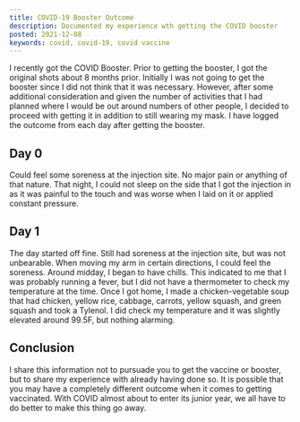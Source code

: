 ```yaml
---
title: COVID-19 Booster Outcome
description: Documented my experience wth getting the COVID booster
posted: 2021-12-08
keywords: covid, covid-19, covid vaccine
---
```


I recently got the COVID Booster. Prior to getting the booster, I got the original shots about 
8 months prior. Initially I was not going to get the booster since I did not think that it was
necessary. However, after some additional consideration and given the number of activities 
that I had planned where I would be out around numbers of other people, I decided to 
proceed with getting it in addition to still wearing my mask. I have logged the outcome from 
each day after getting the booster.

## Day 0

Could feel some soreness at the injection site. No major pain or anything of that nature. 
That night, I could not sleep on the side that I got the injection in as it was painful to 
the touch and was worse when I laid on it or applied constant pressure.

## Day 1

The day started off fine. Still had soreness at the injection site, but was not unbearable. 
When moving my arm in certain directions, I could feel the soreness. Around midday, 
I began to have chills. This indicated to me that I was probably running a fever, but I 
did not have a thermometer to check my temperature at the time. Once I got home, I made 
a chicken-vegetable soup that had chicken, yellow rice, cabbage, carrots, yellow squash, 
and green squash and took a Tylenol. I did check my temperature and it was slightly elevated
around 99.5F, but nothing alarming.


## Conclusion

I share this information not to pursuade you to get the vaccine or booster, but to share 
my experience with already having done so. It is possible that you may have a completely 
different outcome when it comes to getting vaccinated. With COVID almost about to enter 
its junior year, we all have to do better to make this thing go away.
